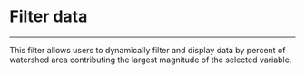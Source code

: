 # Filter data

***
  
This filter allows users to dynamically filter and display data by percent of watershed area contributing the largest magnitude of the selected variable.
